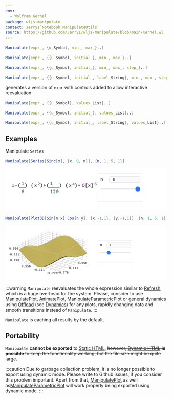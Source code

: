 ```yaml
---
env:
  - Wolfram Kernel
package: wljs-manipulate
context: JerryI`Notebook`ManipulateUtils`
source: https://github.com/JerryI/wljs-manipulate/blob/main/Kernel.wl
---
```

```mathematica
Manipulate[expr_, {u_Symbol, min_, max_}..]
```

```mathematica
Manipulate[expr_, {{u_Symbol, initial_}, min_, max_}..]
```

```mathematica
Manipulate[expr_, {{u_Symbol, initial_}, min_, max_, step_}..]
```

```mathematica
Manipulate[expr_, {{u_Symbol, initial_, label_String}, min_, max_, step_}..]
```


generates a version of `expr` with controls added to allow interactive reevaluation

```mathematica
Manipulate[expr_, {{u_Symbol}, values_List}..]
```

```mathematica
Manipulate[expr_, {{u_Symbol, initial_}, values_List}..]
```

```mathematica
Manipulate[expr_, {{u_Symbol, initial_, label_String}, values_List}..]
```

## Examples
Manipulate `Series` 

```mathematica
Manipulate[Series[Sinc[x], {x, 0, n}], {n, 1, 5, 1}]
```

![](./../../../Screenshot%202024-08-20%20at%2012.31.29.png)

```mathematica
Manipulate[Plot3D[Sin[n x] Cos[n y], {x,-1,1}, {y,-1,1}], {n, 1, 5, 1}]
```

![](./../../../Screenshot%202024-08-20%20at%2012.34.02.png)

:::warning
`Manipulate` reevaluates the whole expression similar to [Refresh](frontend/Reference/Interpreter/Refresh.md), which is a huge overhead for the system. Please, consider to use [ManipulatePlot](frontend/Reference/Plotting%20Functions/ManipulatePlot.md), [AnimatePlot](frontend/Reference/Plotting%20Functions/AnimatePlot.md), [ManipulateParametricPlot](frontend/Reference/Plotting%20Functions/ManipulateParametricPlot.md) or general dynamics using [Offload](frontend/Reference/Interpreter/Offload.md) (see [Dynamics](frontend/Dynamics.md)) for any plots, rapidly changing data and smooth transitions instead of `Manipulate`.
:::

`Manipulate` is caching all results by the default.

## Portability
`Manipualte` __cannot be exported__ to [Static HTML](frontend/Exporting/Static%20HTML.md), ~~however, [Dynamic HTML](frontend/Exporting/Dynamic%20HTML.md) __is possible__ to keep the functionality working, but the file size might be quite large.~~

:::caution
Due to garbage collection problem, it is no longer possible to export using dynamic mode. Please write to Github issues, if you consider this problem important. Apart from that, [ManipulatePlot](frontend/Reference/Plotting%20Functions/ManipulatePlot.md) as well as[ManipulateParametricPlot](frontend/Reference/Plotting%20Functions/ManipulateParametricPlot.md) will work properly being exported using dynamic mode.
:::